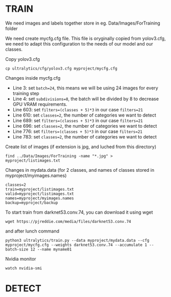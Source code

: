 # TRAIN

We need images and labels together store in eg. Data/Images/ForTraining folder 

We need create mycfg.cfg file. This file is oryginally copied from yolov3.cfg, we need to adapt this configuration to the needs of our model and our classes.

Copy yolov3.cfg

```
cp ultralytics/cfg/yolov3.cfg myproject/mycfg.cfg
```

Changes inside mycfg.cfg 

- Line 3: set `batch=24`, this means we will be using 24 images for every training step
- Line 4: set `subdivisions=8`, the batch will be divided by 8 to decrease GPU VRAM requirements.
- Line 603: set `filters=(classes + 5)*3` in our case `filters=21`
- Line 610: set `classes=2`, the number of categories we want to detect
- Line 689: set `filters=(classes + 5)*3` in our case `filters=21`
- Line 696: set `classes=2`, the number of categories we want to detect
- Line 776: set `filters=(classes + 5)*3` in our case `filters=21`
- Line 783: set `classes=2`, the number of categories we want to detect

Create list of images (if extension is jpg, and luched from this directory)

```
find ../Data/Images/ForTraining -name "*.jpg" > myproject/listimages.txt
```

Changes in mydata.data (for 2 classes, and names of classes stored in myproject/myimages.names)

```
classes=2 
train=myproject/listimages.txt
valid=myproject/listimages.txt
names=myproject/myimages.names
backup=myproject/backup
```

To start train from darknet53.conv.74, you can download it using wget

```
wget https://pjreddie.com/media/files/darknet53.conv.74
```

and after lunch command

```
python3 ultralytics/train.py --data myproject/mydata.data --cfg myproject/mycfg.cfg --weights darknet53.conv.74 --accumulate 1 --batch-size 12 --name myname01
```

Nvidia monitor
```
watch nvidia-smi
```

# DETECT